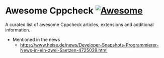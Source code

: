 # Awesome Cppcheck [![Awesome](https://awesome.re/badge.svg)](https://awesome.re)
A curated list of awesome Cppcheck articles, extensions and additional information.

- Mentioned in the news
  - https://www.heise.de/news/Developer-Snapshots-Programmierer-News-in-ein-zwei-Saetzen-4725039.html
